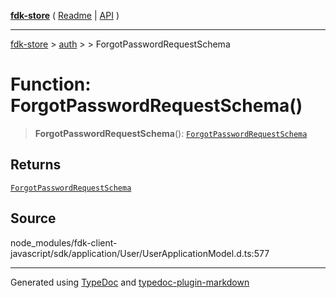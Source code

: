 [**fdk-store**](../../../README.md) ( [Readme](../../../README.md) \| [API](../../../API.md) )

---

[fdk-store](../../../API.md) > [auth](../../README.md) > [<internal>](../README.md) > ForgotPasswordRequestSchema

# Function: ForgotPasswordRequestSchema()

> **ForgotPasswordRequestSchema**(): [`ForgotPasswordRequestSchema`](../type-aliases/type-alias.ForgotPasswordRequestSchema.md)

## Returns

[`ForgotPasswordRequestSchema`](../type-aliases/type-alias.ForgotPasswordRequestSchema.md)

## Source

node_modules/fdk-client-javascript/sdk/application/User/UserApplicationModel.d.ts:577

---

Generated using [TypeDoc](https://typedoc.org/) and [typedoc-plugin-markdown](https://www.npmjs.com/package/typedoc-plugin-markdown)

